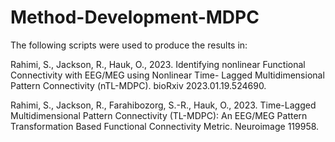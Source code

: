 # Method-Development-MDPC
The following scripts were used to produce the results in:

Rahimi, S., Jackson, R., Hauk, O., 2023. Identifying nonlinear Functional Connectivity with EEG/MEG using Nonlinear Time-   Lagged Multidimensional Pattern Connectivity (nTL-MDPC). bioRxiv 2023.01.19.524690. 

Rahimi, S., Jackson, R., Farahibozorg, S.-R., Hauk, O., 2023. Time-Lagged Multidimensional Pattern Connectivity (TL-MDPC): An EEG/MEG Pattern Transformation Based Functional Connectivity Metric. Neuroimage 119958.
